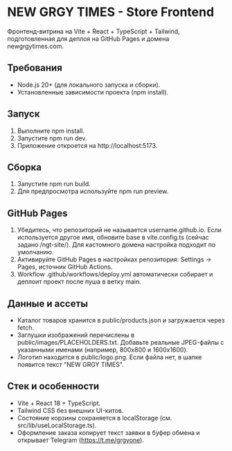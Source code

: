﻿# NEW GRGY TIMES - Store Frontend

Фронтенд-витрина на Vite + React + TypeScript + Tailwind, подготовленная для деплоя на GitHub Pages и домена newgrgytimes.com.

## Требования

- Node.js 20+ (для локального запуска и сборки).
- Установленные зависимости проекта (npm install).

## Запуск

1. Выполните npm install.
2. Запустите npm run dev.
3. Приложение откроется на http://localhost:5173.

## Сборка

1. Запустите npm run build.
2. Для предпросмотра используйте npm run preview.

## GitHub Pages

1. Убедитесь, что репозиторий не называется username.github.io. Если используется другое имя, обновите base в vite.config.ts (сейчас задано /ngt-site/). Для кастомного домена настройка подходит по умолчанию.
2. Активируйте GitHub Pages в настройках репозитория: Settings -> Pages, источник GitHub Actions.
3. Workflow .github/workflows/deploy.yml автоматически собирает и деплоит проект после пуша в ветку main.

## Данные и ассеты

- Каталог товаров хранится в public/products.json и загружается через fetch.
- Заглушки изображений перечислены в public/images/PLACEHOLDERS.txt. Добавьте реальные JPEG-файлы с указанными именами (например, 800x800 и 1600x1600).
- Логотип находится в public/logo.png. Если файла нет, в шапке появится текст "NEW GRGY TIMES".

## Стек и особенности

- Vite + React 18 + TypeScript.
- Tailwind CSS без внешних UI-китов.
- Состояние корзины сохраняется в localStorage (см. src/lib/useLocalStorage.ts).
- Оформление заказа копирует текст заявки в буфер обмена и открывает Telegram (https://t.me/grgyone).
